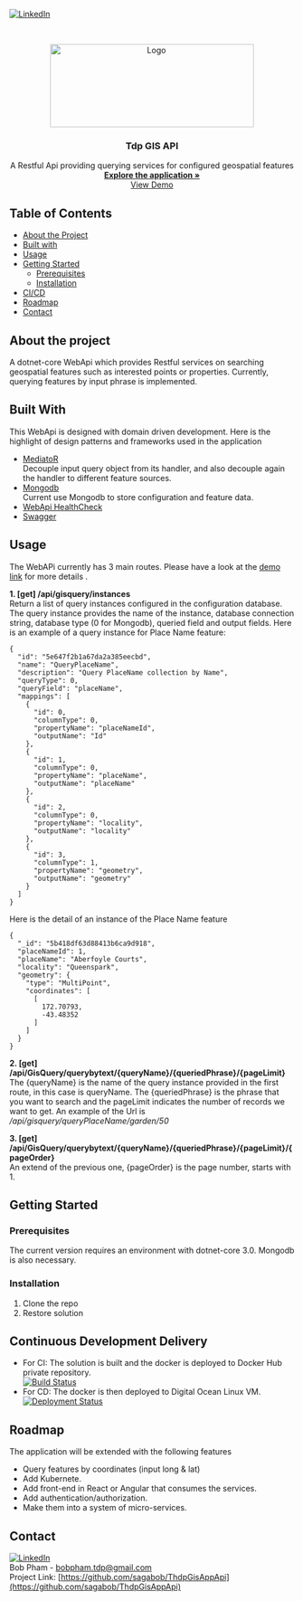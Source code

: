 [![LinkedIn][linkedin-shield]][linkedin-url]

<!-- PROJECT LOGO -->
<br />
<p align="center">
  <a href="#">
    <img src="https://i.ibb.co/qmhtHPg/Tdp-logo.png" alt="Logo" width="360" height="147">
  </a>

  <h3 align="center">Tdp GIS API</h3>

  <p align="center">
    A Restful Api providing querying services for configured geospatial features
    <br />  
    <a href="https://github.com/sagabob/ThdpGisAppApi" target="_blank"><strong>Explore the application »</strong></a>
    <br />
    <a href="http://128.199.254.80/index.html" target="_blank">View Demo</a>  
  </p>
</p>
 
## Table of Contents

* [About the Project](#about-the-project)
* [Built with](#built-with)
* [Usage](#usage)
* [Getting Started](#getting-started)
  * [Prerequisites](#Prerequisites)
  * [Installation](#Installation)
* [CI/CD](#continuous-development-delivery)
* [Roadmap](#roadmap)
* [Contact](#contact)
  
## About the project
A dotnet-core WebApi which provides Restful services on searching geospatial features such as interested points or properties. Currently, querying features by input phrase is implemented. 

## Built With
This WebApi is designed with domain driven development. Here is the highlight of design patterns and frameworks used in the application 
* [MediatoR](https://github.com/jbogard/MediatR)
  <br/>Decouple input query object from its handler, and also decouple again the handler to different feature sources. 
* [Mongodb](https://www.mongodb.com/)
  <br/>Current use Mongodb to store configuration and feature data.
* [WebApi HealthCheck](https://docs.microsoft.com/en-us/dotnet/architecture/microservices/implement-resilient-applications/monitor-app-health)
* [Swagger](https://docs.microsoft.com/en-us/aspnet/core/tutorials/web-api-help-pages-using-swagger?view=aspnetcore-3.1)

## Usage
The WebAPi currently has 3 main routes. Please have a look at the [demo link](http://128.199.254.80/index.html) for more details .

**1. [get] /api/gisquery/instances</br>**
Return a list of query instances configured in the configuration database.
The query instance provides the name of the instance, database connection string, database type (0 for Mongodb), queried field and output fields.
Here is an example of a query instance for Place Name feature:
```
{
  "id": "5e647f2b1a67da2a385eecbd",
  "name": "QueryPlaceName",
  "description": "Query PlaceName collection by Name",
  "queryType": 0,
  "queryField": "placeName",
  "mappings": [
    {
      "id": 0,
      "columnType": 0,
      "propertyName": "placeNameId",
      "outputName": "Id"
    },
    {
      "id": 1,
      "columnType": 0,
      "propertyName": "placeName",
      "outputName": "placeName"
    },
    {
      "id": 2,
      "columnType": 0,
      "propertyName": "locality",
      "outputName": "locality"
    },
    {
      "id": 3,
      "columnType": 1,
      "propertyName": "geometry",
      "outputName": "geometry"
    }
  ]  
}

```
Here is the detail of an instance of the Place Name feature
```
{
  "_id": "5b418df63d88413b6ca9d918",
  "placeNameId": 1,
  "placeName": "Aberfoyle Courts",
  "locality": "Queenspark",
  "geometry": {
    "type": "MultiPoint",
    "coordinates": [
      [
        172.70793,
        -43.48352
      ]
    ]
  }
}
```

**2. [get] /api/GisQuery/querybytext/{queryName}/{queriedPhrase}/{pageLimit}</br>**
The {queryName} is the name of the query instance provided in the first route, in this case is queryName. The {queriedPhrase} is the phrase that you want to search and the pageLimit indicates the number of records we want to get. An example of the Url is _/api/gisquery/queryPlaceName/garden/50_

**3. [get] /api/GisQuery/querybytext/{queryName}/{queriedPhrase}/{pageLimit}/{pageOrder}</br>**
An extend of the previous one, {pageOrder} is the page number, starts with 1.


## Getting Started
### Prerequisites
The current version requires an environment with dotnet-core 3.0. Mongodb is also necessary. 

### Installation

1. Clone the repo
2. Restore solution

## Continuous Development Delivery
* For CI: The solution is built and the docker is deployed to Docker Hub private repository.<br/>
[![Build Status](https://dev.azure.com/bobpham-tdp-saga/TdpAGISApp/_apis/build/status/TdpAGISApp-CI-Master?branchName=master)](https://dev.azure.com/bobpham-tdp-saga/TdpAGISApp/_build/latest?definitionId=29&branchName=master)
* For CD: The docker is then deployed to Digital Ocean Linux VM.<br/>
[![Deployment Status](https://vsrm.dev.azure.com/bobpham-tdp-saga/_apis/public/Release/badge/a01d75dd-db1b-4bf9-8906-14b01aedad54/3/3)](https://vsrm.dev.azure.com/bobpham-tdp-saga/_apis/public/Release/badge/a01d75dd-db1b-4bf9-8906-14b01aedad54/3/3)


## Roadmap
The application will be extended with the following features
* Query features by coordinates (input long & lat)
* Add Kubernete.
* Add front-end in React or Angular that consumes the services.
* Add authentication/authorization.
* Make them into a system of micro-services. 

## Contact
[![LinkedIn][linkedin-shield]][linkedin-url]<br/>
Bob Pham - bobpham.tdp@gmail.com<br/>
Project Link: [https://github.com/sagabob/ThdpGisAppApi](https://github.com/sagabob/ThdpGisAppApi)

[linkedin-shield]: https://img.shields.io/badge/-LinkedIn-black.svg?style=flat-square&logo=linkedin&colorB=555
[linkedin-url]: https://www.linkedin.com/in/bob-pham-93937973/
[tdp-logo]: tdp-logo.png
